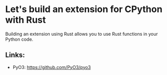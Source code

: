 # Let's build an extension for CPython with Rust

Building an extension using Rust allows you to use Rust functions in your Python code.

## Links:
- PyO3: https://github.com/PyO3/pyo3
